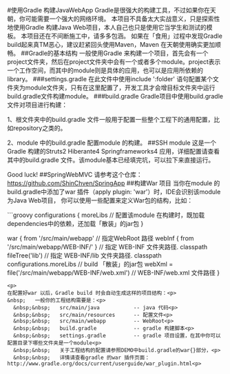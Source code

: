 #使用Gradle 构建JavaWebApp
Gradle是很强大的构建工具，不过如果你在天朝，你可能需要一个强大的网络环境。
本项目不具备太大实战意义，只是探索性地使用Gradle 构建Java Web项目，本人自己也只是使用它当学生和测试的模板。
本项目还在不间断施工中，请多多包涵。
如果在「食用」过程中发现Gradle build起来真TM恶心，建议赶紧回头使用Maven，Maven 在天朝使用确实更加顺畅。
##Gradle的基本结构
一般使用Gradle 来构建一个项目，首先会有一个project文件夹，然后在project文件夹中会有一个或者多个module。project表示一个工作空间，而其中的module则是具体的应用，也可以是应用所依赖的library。
###settings.gradle
在此文件中使用include ':folder' 语句配置某个文件夹为module文件夹，只有在这里配置了，开发工具才会增目标文件夹中运行build.gradle文件构建module。
###build.gradle
Gradle项目中使用build.gradle 文件对项目进行构建：
<p>1、根文件夹中的build.gradle 文件一般用于配置一些整个工程下的通用配置，比如repository之类的。
<p>2、module 中的build.gradle 配置module 的构建。
##SSH module
这是一个Gradle 构建的Struts2 Hiberante4 Springframeworks4 应用，详细配置请查看其中的build.gradle 文件。该module基本已经填完坑，可以拉下来直接运行。<p>
Good luck!
##SpringWebMVC
请参考这个仓库：<a href="https://github.com/ShinChven/SpringApp">https://github.com/ShinChven/SpringApp</a>
##构建War 项目
当你在module 的build.gradle中添加了war 插件（apply plugin: 'war'）时，IDE会识别该module 为Java Web项目，
你可以使用一些配置来定义War包的结构，比如：<p>
```groovy
configurations {
    moreLibs // 配置该module 在构建时，既加载dependencies中的依赖，还加载「散装」的jar包
}

war {
    from '/src/main/webapp' // 指定WebRoot 路径
    webInf { from '/src/main/webapp/WEB-INF/' } // 指定 WEB-INF 文件夹路径.
    classpath fileTree('lib') // 指定 WEB-INF/lib 文件夹路径.
    classpath configurations.moreLibs // build 「散装」的jar包
    webXml = file('/src/main/webapp/WEB-INF/web.xml') // WEB-INF/web.xml 文件路径
}
```
<p>
在配置好war 以后，Gradle build 时会自动生成这样的项目结构：<p>
&nbsp;   一般你的工程结构需要是：<p>
  &nbsp;&nbsp;   src/main/java           -- java 代码<p>
  &nbsp;&nbsp;   src/main/resources      -- 配置文件<p>
  &nbsp;&nbsp;   src/main/webapp         -- WebRoot<p>
  &nbsp;&nbsp;   build.gradle            -- gradle 构建脚本<p>
  &nbsp;&nbsp;   settings.gradle         -- gradle 项目设置，在其中你可以配置目录下哪些文件夹是一个module<p>
  &nbsp;&nbsp;   关于工程结构的配置请参照DEMO中build.gradle的war{}部分，<p>
  &nbsp;&nbsp;   详情请查看gradle 的war 插件页面： http://www.gradle.org/docs/current/userguide/war_plugin.html<p>





